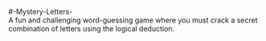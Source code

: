 #-Mystery-Letters-
<br>
A fun and challenging word-guessing game where you must crack a secret combination of letters using the logical deduction. 
